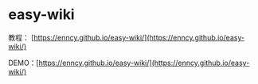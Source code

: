 # easy-wiki

教程： [https://enncy.github.io/easy-wiki/](https://enncy.github.io/easy-wiki/)

DEMO：[https://enncy.github.io/easy-wiki/](https://enncy.github.io/easy-wiki/)
